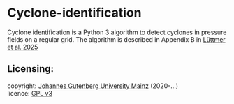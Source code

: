 # Cyclone-identification

Cyclone identification is a Python 3 algorithm to detect cyclones in pressure fields on a regular grid. The algorithm is described in Appendix B in [Lüttmer et al. 2025](https://doi.org/10.5194/egusphere-2025-185) 

## Licensing:

copyright: [Johannes Gutenberg University Mainz](https://www.uni-mainz.de/en/) (2020-...)    
licence: [GPL v3](https://www.gnu.org/licenses/gpl-3.0.html)
